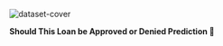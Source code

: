 ![dataset-cover](https://user-images.githubusercontent.com/55326839/192535286-e4699482-2115-4249-b77e-580b2b525325.jpeg)

**Should This Loan be Approved or Denied Prediction 💸**
